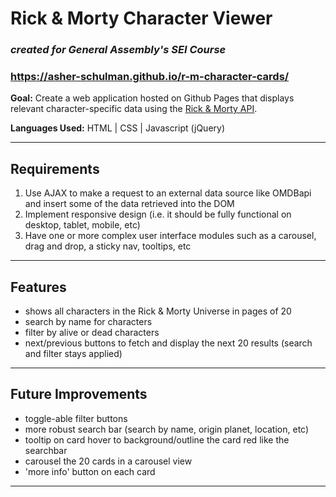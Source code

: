 # Rick & Morty Character Viewer

### *created for General Assembly's SEI Course*
### https://asher-schulman.github.io/r-m-character-cards/

**Goal:** Create a web application hosted on Github Pages that displays relevant character-specific data using the [Rick & Morty API](https://rickandmortyapi.com).

**Languages Used:** HTML | CSS | Javascript (jQuery)

* * *

## Requirements

1.  Use AJAX to make a request to an external data source like OMDBapi and insert some of the data retrieved into the DOM
2.  Implement responsive design (i.e. it should be fully functional on desktop, tablet, mobile, etc)
3.  Have one or more complex user interface modules such as a carousel, drag and drop, a sticky nav, tooltips, etc

* * *

## Features
- shows all characters in the Rick & Morty Universe in pages of 20
- search by name for characters
- filter by alive or dead characters
- next/previous buttons to fetch and display the next 20 results (search and filter stays applied)
* * *

## Future Improvements
- toggle-able filter buttons
- more robust search bar (search by name, origin planet, location, etc)
- tooltip on card hover to background/outline the card red like the searchbar
- carousel the 20 cards in a carousel view
- 'more info' button on each card
* * *

